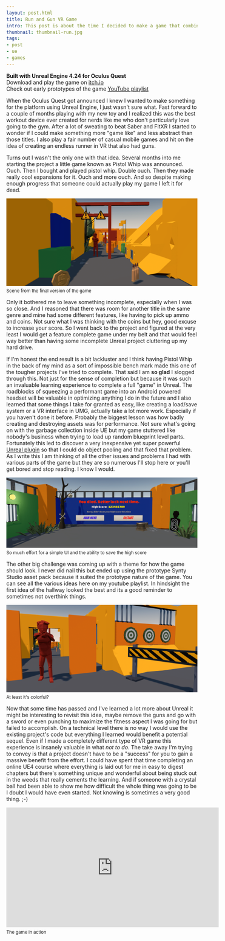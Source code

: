 ```yaml
---
layout: post.html
title: Run and Gun VR Game 
intro: This post is about the time I decided to make a game that combines endless running and guns for the Oculus Quest, having never done anything significant in VR before. 
thumbnail: thumbnail-run.jpg
tags: 
- post
- ue
- games
---
```


**Built with Unreal Engine 4.24 for Oculus Quest**\
Download and play the game on [itch.io](https://rustbucket71.itch.io/run-and-gun)\
Check out early prototypes of the game [YouTube playlist](https://youtube.com/playlist?list=PLHf1uI_pZsIVRWYqYhi-3hMh1fY9UZpvx)


When the Oculus Quest got announced I knew I wanted to make something for the platform using Unreal Engine, I just wasn't sure what. Fast forward to a couple of months playing with my new toy and I realized this was the best workout device ever created for nerds like me who don't particularly love going to the gym. After a lot of sweating to beat Saber and FitXR I started to wonder if I could make something more "game like" and less abstract than those titles. I also play a fair number of casual mobile games and hit on the idea of creating an endless runner in VR that also had guns.

Turns out I wasn't the only one with that idea. Several months into me starting the project a little game known as Pistol Whip was announced. Ouch. Then I bought and played pistol whip. Double ouch. Then they made really cool expansions for it. Ouch and more ouch. And so despite making enough progress that someone could actually play my game I left it for dead.

![screenshot](/img/posts/rungun/811NfK.png)
<small>Scene from the final version of the game</small>

Only it bothered me to leave something incomplete, especially when I was so close. And I reasoned that there was room for another title in the same genre and mine had some different features, like having to pick up ammo and coins. Not sure what I was thinking with the coins but hey, good excuse to increase your score. So I went back to the project and figured at the very least I would get a feature complete game under my belt and that would feel way better than having some incomplete Unreal project cluttering up my hard drive.

If I'm honest the end result is a bit lackluster and I think having Pistol Whip in the back of my mind as a sort of impossible bench mark made this one of the tougher projects I've tried to complete. That said I am **so glad** I slogged through this. Not just for the sense of completion but because it was such an invaluable learning experience to complete a full "game" in Unreal. The roadblocks of squeezing a performant game into an Android powered headset will be valuable in optimizing anything I do in the future and I also learned that some things I take for granted as easy, like creating a load/save system or a VR interface in UMG, actually take a lot more work. Especially if you haven't done it before. Probably the biggest lesson was how badly creating and destroying assets was for performance. Not sure what's going on with the garbage collection inside UE but my game stuttered like nobody's business when trying to load up random blueprint level parts. Fortunately this led to discover a very inexpensive yet super powerful [Unreal plugin](https://www.unrealengine.com/marketplace/en-US/product/object-pool-plugin) so that I could do object pooling and that fixed that problem. As I write this I am thinking of all the other issues and problems I had with various parts of the game but they are so numerous I'll stop here or you'll get bored and stop reading. I know I would.

![screenshot](/img/posts/rungun/dEtJzc.png)
<small>So much effort for a simple UI and the ability to save the high score</small>

The other big challenge was coming up with a theme for how the game should look. I never did nail this but ended up using the prototype Synty Studio asset pack because it suited the prototype nature of the game. You can see all the various ideas here on my youtube playlist. In hindsight the first idea of the hallway looked the best and its a good reminder to sometimes not overthink things. 

![screenshot](/img/posts/rungun/adwfGC.png)
<small>At least it's colorful?</small>

Now that some time has passed and I've learned a lot more about Unreal it might be interesting to revisit this idea, maybe remove the guns and go with a sword or even punching to maximize the fitness aspect I was going for but failed to accomplish. On a technical level there is no way I would use the existing project's code but everything I learned would benefit a potential sequel. Even if I made a completely different type of VR game this experience is insanely valuable in what *not to do*. The take away I'm trying to convey is that a project doesn't have to be a "success" for you to gain a massive benefit from the effort. I could have spent that time completing an online UE4 course where everything is laid out for me in easy to digest chapters but there's something unique and wonderful about being stuck out in the weeds that really cements the learning. And if someone with a crystal ball had been able to show me how difficult the whole thing was going to be I doubt I would have even started. Not knowing is sometimes a very good thing. ;-)

<iframe width="560" height="315" src="https://www.youtube.com/embed/ediQ94EqmW0" title="YouTube video player" frameborder="0" allow="accelerometer; autoplay; clipboard-write; encrypted-media; gyroscope; picture-in-picture" allowfullscreen></iframe>
<small>The game in action</small>